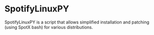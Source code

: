 # SpotifyLinuxPY

 SpotifyLinuxPY is a script that allows simplified installation and patching (using SpotX bash) for various distributions.